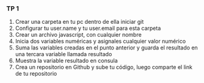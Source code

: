 ### TP 1
1) Crear una carpeta en tu pc dentro de ella iniciar git
2) Configurar tu user.name y tu user.email para esta carpeta
3) Crear un archivo javascript, con cualquier nombre
4) Inicia dos variables numéricas y asignales cualquier valor numérico
5) Suma las variables creadas en el punto anterior y guarda el resultado en una tercara variable llamada resultado
6) Muestra la variable resultado en consula
7) Crea un repositorio en Github y sube tu código, luego comparte el link de tu repositorio
